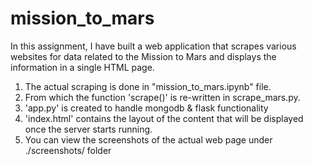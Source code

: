 # mission_to_mars
In this assignment, I have built a web application that scrapes various websites for data related to the Mission to Mars and displays the information in a single HTML page. 

1. The actual scraping is done in "mission_to_mars.ipynb" file. 
2. From which the function 'scrape()' is re-written in scrape_mars.py.
3. 'app.py' is created to handle mongodb & flask functionality
4. 'index.html' contains the layout of the content that will be displayed once the server starts running.
5. You can view the screenshots of the actual web page under ./screenshots/ folder
